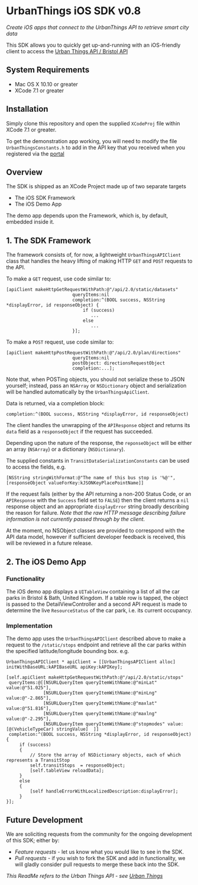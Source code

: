 # UrbanThings iOS SDK v0.8
_Create iOS apps that connect to the UrbanThings API to retrieve smart city data_

This SDK allows you to quickly get up-and-running with an iOS-friendly client to access the [Urban Things API / Bristol API](https://portal-bristol.api.urbanthings.i)

## System Requirements
- Mac OS X 10.10 or greater
- XCode 7.1 or greater

## Installation
Simply clone this repository and open the supplied `XCodeProj` file within XCode 7.1 or greater.

To get the demonstration app working, you will need to modify the file `UrbanThingsConstants.h` to add in the API key that you received when you registered via the [portal](https://bristol-portal.api.urbanthings.io)

## Overview
The SDK is shipped as an XCode Project made up of two separate targets
- The iOS SDK Framework
- The iOS Demo App

The demo app depends upon the Framework, which is, by default, embedded inside it.

## 1. The SDK Framework
The framework consists of, for now, a lightweight `UrbanThingsAPIClient` class that handles the heavy lifting of making HTTP `GET` and `POST` requests to the API.

To make a `GET` request, use code similar to:

    [apiClient makeHttpGetRequestWithPath:@"/api/2.0/static/datasets"
                             queryItems:nil
                             completion:^(BOOL success, NSString *displayError, id responseObject) {
                                 if (success)
                                    ...
                                 else
                                    ...
                             }];

To make a `POST` request, use code similar to:

    [apiClient makeHttpPostRequestWithPath:@"/api/2.0/plan/directions"
                             queryItems:nil
                             postObject: directionsRequestObject
                             completion:...];

Note that, when POSTing objects, you should not serialize these to JSON yourself; instead, pass an `NSArray` or `NSDictionary` object and  serialization will be handled automatically by the `UrbanThingsApiClient`.

Data is returned, via a completion block:

    completion:^(BOOL success, NSString *displayError, id responseObject)

The client handles the unwrapping of the `APIResponse` object and returns its `data` field as a `responseObject` if the request has succeeded.

Depending upon the nature of the response, the `reponseObject` will be either an array (`NSArray`) or a dictionary (`NSDictionary`).

The supplied constants in `TransitDataSerializationConstants` can be used to access the fields, e.g.

    [NSString stringWithFormat:@"The name of this bus stop is '%@'", [responseObject valueForKey:kJSONKeyPlacePointName]]

If the request fails (either by the API returning a non-200 Status Code, or an `APIResponse` with the `Success` field set to `FALSE`) then the client returns a `nil` response object and an appropriate `displayError` string broadly describing the reason for failure. _Note that the raw HTTP message describing failure information is not currently passed through by the client._

At the moment, no NSObject classes are provided to correspond with the API data model, however if sufficient developer feedback is received, this will be reviewed in a future release.

## 2. The iOS Demo App

### Functionality
The iOS demo app displays a `UITableView` containing a list of all the car parks in Bristol & Bath, United Kingdom.   If a table row is tapped, the object is passed to the DetailViewController and a second API request is made to determine the live `ResourceStatus` of the car park, i.e. its current occupancy.

### Implementation
The demo app uses the `UrbanThingsAPIClient` described above to make a request to the `/static/stops` endpoint and retrieve all the car parks within the specified latitude/longitude bounding box.  e.g.

    UrbanThingsAPIClient * apiClient = [[UrbanThingsAPIClient alloc] initWithBaseURL:kAPIBaseURL apiKey:kAPIKey];
 
    [self.apiClient makeHttpGetRequestWithPath:@"/api/2.0/static/stops"
     queryItems:@[[NSURLQueryItem queryItemWithName:@"minLat" value:@"51.025"],
                  [NSURLQueryItem queryItemWithName:@"minLng" value:@"-2.865"],
                  [NSURLQueryItem queryItemWithName:@"maxlat" value:@"51.816"],
                  [NSURLQueryItem queryItemWithName:@"maxlng" value:@"-2.295"],
                  [NSURLQueryItem queryItemWithName:@"stopmodes" value: [@(VehicleTypeCar) stringValue]  ]]
     completion:^(BOOL success, NSString *displayError, id responseObject) {
         if (success)
         {
             // Store the array of NSDictionary objects, each of which represents a TransitStop
             self.transitStops  = responseObject;
             [self.tableView reloadData];
         }
         else
         {
             [self handleErrorWithLocalizedDescription:displayError];
         }
    }];
    

## Future Development
We are soliciting requests from the community for the ongoing development of this SDK; either by:

- *Feature requests* - let us know what you would like to see in the SDK.
- *Pull requests* -  if you wish to fork the SDK and add in functionality, we will gladly consider pull requests to merge these back into the SDK.


_This ReadMe refers to the Urban Things API - see [Urban Things](http://www.urbanthings.co)_
